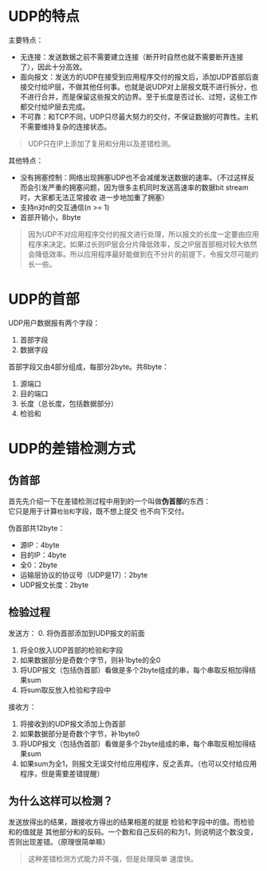 # UDP的特点
主要特点：
+ 无连接：发送数据之前不需要建立连接（断开时自然也就不需要断开连接了），因此十分高效。
+ 面向报文：发送方的UDP在接受到应用程序交付的报文后，添加UDP首部后直接交付给IP层，不做其他任何事。也就是说UDP对上层报文既不进行拆分，也不进行合并，而是保留这些报文的边界。至于长度是否过长、过短，这些工作都交付给IP层去完成。
+ 不可靠：和TCP不同，UDP只尽最大努力的交付，不保证数据的可靠性。主机不需要维持复杂的连接状态。

> UDP只在IP上添加了复用和分用以及差错检测。

其他特点：
+ 没有拥塞控制：网络出现拥塞UDP也不会减缓发送数据的速率。（不过这样反而会引发严重的拥塞问题，因为很多主机同时发送高速率的数据bit stream时，大家都无法正常接收 进一步地加重了拥塞）
+ 支持n对n的交互通信(n >= 1)
+ 首部开销小，8byte

> 因为UDP不对应用程序交付的报文进行处理，所以报文的长度一定要由应用程序来决定。如果过长则IP层会分片降低效率，反之IP层首部相对较大依然会降低效率。所以应用程序最好能做到在不分片的前提下，令报文尽可能的长一些。

# UDP的首部
UDP用户数据报有两个字段：
1.  首部字段
2.  数据字段

首部字段又由4部分组成，每部分2byte。共8byte：
1.  源端口
2.  目的端口
3.  长度（总长度，包括数据部分）
4.  检验和

# UDP的差错检测方式
## 伪首部
首先先介绍一下在差错检测过程中用到的一个叫做**伪首部**的东西：<br>
它只是用于计算`检验和`字段，既不想上提交 也不向下交付。

伪首部共12byte：
+ 源IP：4byte
+ 目的IP：4byte
+ 全0：2byte
+ 运输层协议的协议号（UDP是17）：2byte
+ UDP报文长度：2byte

## 检验过程
发送方：
0.  将伪首部添加到UDP报文的前面
1.  将全0放入UDP首部的检验和字段
2.  如果数据部分是奇数个字节，则补1byte的全0
3.  将UDP报文（包括伪首部）看做是多个2byte组成的串，每个串取反相加得结果sum
4.  将sum取反放入检验和字段中

接收方：
1. 将接收到的UDP报文添加上伪首部
2. 如果数据部分是奇数个字节，补1byte0
3. 将UDP报文（包括伪首部）看做是多个2byte组成的串，每个串取反相加得结果sum
4. 如果sum为全1，则报文无误交付给应用程序，反之丢弃。（也可以交付给应用程序，但是需要差错提醒）

## 为什么这样可以检测？
发送放得出的结果，跟接收方得出的结果相差的就是 检验和字段中的值。而检验和的值就是 其他部分和的反码。一个数和自己反码的和为1，则说明这个数没变，否则出现差错。（原理很简单嘛）

> 这种差错检测方式能力并不强，但是处理简单  速度快。